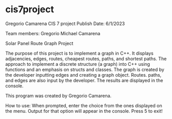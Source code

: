 # cis7project
Gregorio Camarena CIS 7 project
Publish Date: 6/1/2023

Team members:
Gregorio Michael Camarena

Solar Panel Route Graph Project

The purpose of this project is to implement a graph in C++. It displays adjacencies, edges, routes, cheapest routes, paths, and shortest paths.
The approach to implement a discrete structure (a graph) into C++ using functions and an emphasis on structs and classes.
The graph is created by the developer inputting edges and creating a graph object. Routes. paths, and edges are also input by the developer.
The results are displayed in the console.

This program was created by Gregorio Camarena. 

How to use:
When prompted, enter the choice from the ones displayed on the menu. Output for that option will appear in the console. Press 5 to exit!
